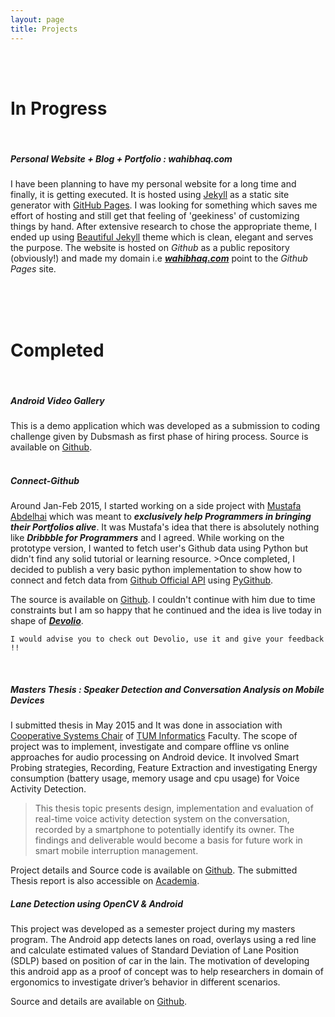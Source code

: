 ```yaml
---
layout: page
title: Projects
---
```

<br><br>
# In Progress
<br>

##### Personal Website + Blog + Portfolio : wahibhaq.com  

I have been planning to have my personal website for a long time and finally, it is getting executed. It is hosted using [Jekyll](https://jekyllrb.com) as a static site generator with [GitHub Pages](https://pages.github.com). I was looking for something which saves me effort of hosting and still get that feeling of 'geekiness' of customizing things by hand. After extensive research to chose the appropriate theme, I ended up using [Beautiful Jekyll](http://deanattali.com/beautiful-jekyll/) theme which is clean, elegant and serves the purpose. The website is hosted on _Github_ as a public repository (obviously!) and made my domain i.e [***wahibhaq.com***](http://wahibhaq.com) point to the _Github Pages_ site.

  
<br><br><br>
  

# Completed
<br>

##### Android Video Gallery  
    
This is a demo application which was developed as a submission to coding challenge given by Dubsmash as first phase of hiring process.  Source is available on [Github](https://github.com/wahibhaq/android-videogallery).  
<br> 

##### Connect-Github  

Around Jan-Feb 2015, I started working on a side project with [Mustafa Abdelhai](https://abdelhai.com) which was meant to ***exclusively help Programmers in bringing their Portfolios alive***. It was Mustafa's idea that there is absolutely nothing like _***Dribbble for Programmers***_ and I agreed. While working on the prototype version, I wanted to fetch user's Github data using Python but didn't find any solid tutorial or learning resource. 
    >Once completed, I decided to publish a very basic python implementation to show how to connect and fetch data from [Github Official API](https://developer.github.com/v3/) using [PyGithub](http://jacquev6.net/PyGithub/v1/introduction.html). 

The source is available on [Github](https://github.com/wahibhaq/connect-github). I couldn't continue with him due to time constraints but I am so happy that he continued and the idea is live today in shape of [***Devolio***](https://devolio.net). 

~~~
I would advise you to check out Devolio, use it and give your feedback !! 
~~~
<br>

##### Masters Thesis : Speaker Detection and Conversation Analysis on Mobile Devices

I submitted thesis in May 2015 and It was done in association with [Cooperative Systems Chair](http://wwwschlichter.informatik.tu-muenchen.de/chair?newlang=en) of [TUM Informatics](http://www.in.tum.de/en.html) Faculty. The scope of project was to implement, investigate and compare offline vs online approaches for audio processing on Android device. It involved Smart Probing strategies, Recording, Feature Extraction and investigating Energy consumption (battery usage, memory usage and cpu usage) for Voice Activity Detection. 
>This thesis topic presents design, implementation and evaluation of real-time voice activity detection system on the conversation, recorded by a smartphone to potentially identify its owner. The findings and deliverable would become a basis for future work in smart mobile interruption management.

Project details and Source code is available on [Github](https://github.com/wahibhaq/android-speaker-audioanalysis). The submitted Thesis report is also accessible on [Academia](https://www.academia.edu/12802417/Speaker_Detection_and_Conversation_Analysis_on_Mobile_Devices).
<br>
    
##### Lane Detection using OpenCV & Android

This project was developed as a semester project during my masters program. The Android app detects lanes on road, overlays using a red line and calculate estimated values of Standard Deviation of Lane Position (SDLP) based on position of car in the lain. The motivation of developing this android app as a proof of concept was to help researchers in domain of ergonomics to investigate driver’s behavior in different scenarios.   

Source and details are available on [Github](https://github.com/wahibhaq/android-opencv-lanedetection).



